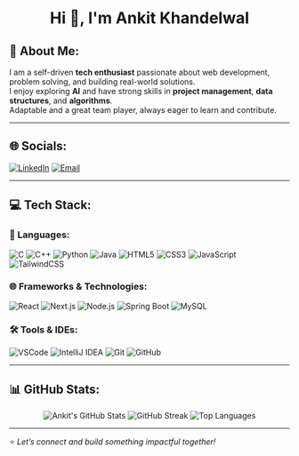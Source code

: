 <h1 align="center">Hi 👋, I'm Ankit Khandelwal</h1>

## 📝 About Me:
I am a self-driven **tech enthusiast** passionate about web development, problem solving, and building real-world solutions.  
I enjoy exploring **AI** and have strong skills in **project management**, **data structures**, and **algorithms**.  
Adaptable and a great team player, always eager to learn and contribute.

---

## 🌐 Socials:
[![LinkedIn](https://img.shields.io/badge/LinkedIn-0077B5?style=for-the-badge&logo=linkedin&logoColor=white)](https://in.linkedin.com/in/ankit-khandelwal-002474295)
[![Email](https://img.shields.io/badge/Email-D14836?style=for-the-badge&logo=gmail&logoColor=white)](mailto:ankitkhandelwal1034@gmail.com)

---

## 💻 Tech Stack:

### 🚀 Languages:
![C](https://img.shields.io/badge/C-00599C?style=for-the-badge&logo=c&logoColor=white)
![C++](https://img.shields.io/badge/C++-00599C?style=for-the-badge&logo=c%2B%2B&logoColor=white)
![Python](https://img.shields.io/badge/Python-3776AB?style=for-the-badge&logo=python&logoColor=white)
![Java](https://img.shields.io/badge/Java-ED8B00?style=for-the-badge&logo=java&logoColor=white)
![HTML5](https://img.shields.io/badge/HTML5-E34F26?style=for-the-badge&logo=html5&logoColor=white)
![CSS3](https://img.shields.io/badge/CSS3-1572B6?style=for-the-badge&logo=css3&logoColor=white)
![JavaScript](https://img.shields.io/badge/JavaScript-F7DF1E?style=for-the-badge&logo=javascript&logoColor=black)
![TailwindCSS](https://img.shields.io/badge/TailwindCSS-06B6D4?style=for-the-badge&logo=tailwindcss&logoColor=white)

### 🌐 Frameworks & Technologies:
![React](https://img.shields.io/badge/React-20232A?style=for-the-badge&logo=react&logoColor=61DAFB)
![Next.js](https://img.shields.io/badge/Next.js-000000?style=for-the-badge&logo=nextdotjs&logoColor=white)
![Node.js](https://img.shields.io/badge/Node.js-339933?style=for-the-badge&logo=nodedotjs&logoColor=white)
![Spring Boot](https://img.shields.io/badge/SpringBoot-6DB33F?style=for-the-badge&logo=springboot&logoColor=white)
![MySQL](https://img.shields.io/badge/MySQL-4479A1?style=for-the-badge&logo=mysql&logoColor=white)

### 🛠 Tools & IDEs:
![VSCode](https://img.shields.io/badge/VSCode-007ACC?style=for-the-badge&logo=visualstudiocode&logoColor=white)
![IntelliJ IDEA](https://img.shields.io/badge/IntelliJIDEA-000000?style=for-the-badge&logo=intellijidea&logoColor=white)
![Git](https://img.shields.io/badge/Git-F05032?style=for-the-badge&logo=git&logoColor=white)
![GitHub](https://img.shields.io/badge/GitHub-181717?style=for-the-badge&logo=github&logoColor=white)

---

## 📊 GitHub Stats:

<div align="center">

<img src="https://github-readme-stats.vercel.app/api?username=Ankit-khandelwal04&show_icons=true&theme=tokyonight_light&hide_border=true" alt="Ankit's GitHub Stats" />

<img src="https://github-readme-streak-stats.herokuapp.com?user=Ankit-khandelwal04&theme=tokyonight_light&hide_border=true&date_format=M%20j%5B%2C%20Y%5D" alt="GitHub Streak" />

<img src="https://github-readme-stats.vercel.app/api/top-langs/?username=Ankit-khandelwal04&layout=compact&theme=tokyonight_light&hide_border=true" alt="Top Languages" />

</div>

---

⭐ *Let’s connect and build something impactful together!*
